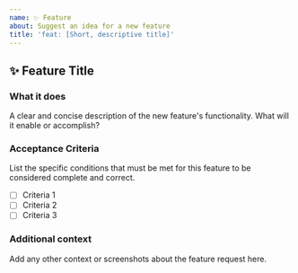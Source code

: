 ```yaml
---
name: ✨ Feature
about: Suggest an idea for a new feature
title: 'feat: [Short, descriptive title]'
---
```


## ✨ Feature Title

### What it does
A clear and concise description of the new feature's functionality. What will it enable or accomplish?

### Acceptance Criteria
List the specific conditions that must be met for this feature to be considered complete and correct.
- [ ] Criteria 1
- [ ] Criteria 2
- [ ] Criteria 3

### Additional context
Add any other context or screenshots about the feature request here.